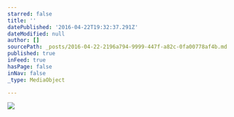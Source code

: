 ```yaml
---
starred: false
title: ''
datePublished: '2016-04-22T19:32:37.291Z'
dateModified: null
author: []
sourcePath: _posts/2016-04-22-2196a794-9999-447f-a82c-0fa00778af4b.md
published: true
inFeed: true
hasPage: false
inNav: false
_type: MediaObject

---
```

![](https://the-grid-user-content.s3-us-west-2.amazonaws.com/18857064-909a-4064-9168-6cd2412dafbb.jpg)